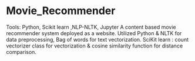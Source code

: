 # Movie_Recommender

 Tools: Python, Scikit learn ,NLP-NLTK, Jupyter 
 A content based movie recommender system deployed as a website.
 Utilized Python & NLTK for data preprocessing, Bag of words for text vectorization.
 SciKit learn : count vectorizer class for vectorization & cosine similarity function for distance
 comparison.
